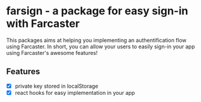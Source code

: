 # farsign - a package for easy sign-in with Farcaster
This packages aims at helping you implementing an authentification flow using Farcaster. In short, you can allow your users to easily sign-in your app using Farcaster's awesome features!

## Features
- [X] private key stored in localStorage
- [X] react hooks for easy implementation in your app 